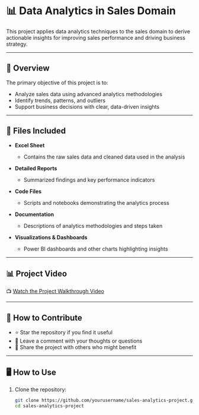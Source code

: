 # 📊 Data Analytics in Sales Domain

This project applies data analytics techniques to the sales domain to derive actionable insights for improving sales performance and driving business strategy.

---

## 📑 Overview

The primary objective of this project is to:
- Analyze sales data using advanced analytics methodologies
- Identify trends, patterns, and outliers
- Support business decisions with clear, data-driven insights

---

## 📁 Files Included

- **Excel Sheet**
  - Contains the raw sales data and cleaned data used in the analysis

- **Detailed Reports**
  - Summarized findings and key performance indicators

- **Code Files**
  - Scripts and notebooks demonstrating the analytics process

- **Documentation**
  - Descriptions of analytics methodologies and steps taken

- **Visualizations & Dashboards**
  - Power BI dashboards and other charts highlighting insights

---

## 📊 Project Video

📺 [Watch the Project Walkthrough Video](https://youtu.be/LOPnZclka0o)

---

## 🙌 How to Contribute

- ⭐ Star the repository if you find it useful
- 📝 Leave a comment with your thoughts or questions
- 📢 Share the project with others who might benefit

---

## 🖥 How to Use

1. Clone the repository:
   ```bash
   git clone https://github.com/yourusername/sales-analytics-project.git
   cd sales-analytics-project
